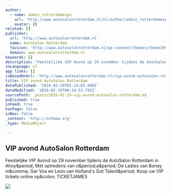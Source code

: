 ```yaml
---
author:
  - name: admin_rotterdamexpo
    url: 'http://www.autosalonrotterdam.nl/nl/author/admin_rotterdamexpo/'
    avatar: {}
related: []
publisher:
  url: 'http://www.autosalonrotterdam.nl'
  name: AutoSalon Rotterdam
  favicon: 'http://www.autosalonrotterdam.nl/wp-content/themes/theme1990/favicon.ico'
  domain: www.autosalonrotterdam.nl
keywords: []
description: "Feestelijke VIP Avond op 29 november tijdens de AutoSalon Rotterdam in Ahoy. Met optredens van o.a. De Ladies van Boney m, Ger Vos en Leon van Holland's Got Talent. Koop uw VIP tickets online op: TICKETJAMES"
inLanguage: nl
app_links: []
isBasedOnUrl: 'http://www.autosalonrotterdam.nl/vip-avond-autosalon-rotterdam/'
title: VIP avond AutoSalon Rotterdam
datePublished: '2016-02-29T01:14:05.940Z'
dateModified: '2016-02-29T00:24:53.793Z'
sourcePath: _posts/2016-02-29-vip-avond-autosalon-rotterdam.md
published: true
inFeed: true
hasPage: false
inNav: false
_context: 'http://schema.org'
_type: MediaObject

---
```

<article style=""><h1>VIP avond AutoSalon Rotterdam</h1><p>Feestelijke VIP Avond op 29 november tijdens de AutoSalon Rotterdam in Ahoy&amp;period; Met optredens van o&amp;period;a&amp;period; De Ladies van Boney m&amp;comma; Ger Vos en Leon van Holland's Got Talent&amp;period; Koop uw VIP tickets online op&amp;colon; TICKETJAMES</p><img src="http://www.autosalonrotterdam.nl/wp-content/uploads/2014/11/Afbeelding-4.png" /></article>